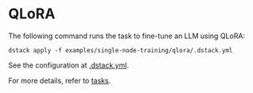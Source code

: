 # QLoRA

The following command runs the task to fine-tune an LLM using QLoRA:

```shell
dstack apply -f examples/single-node-training/qlora/.dstack.yml
```

See the configuration at [.dstack.yml](.dstack.yml).

For more details, refer to [tasks](https://dstack.ai/docs/tasks).
